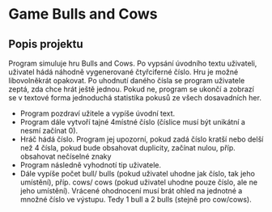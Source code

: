 # Game Bulls and Cows

## Popis projektu
Program simuluje hru Bulls and Cows. Po vypsání úvodního textu uživateli, uživatel hádá náhodně vygenerované čtyřciferné číslo. Hru je možné libovolněkrát opakovat. Po uhodnutí daného čísla se program uživatele zeptá, zda chce hrát ještě jednou. Pokud ne, program se ukončí a zobrazí se v textové forma jednoduchá statistika pokusů ze všech dosavadních her.

- Program pozdraví užitele a vypíše úvodní text.
- Program dále vytvoří tajné 4místné číslo (číslice musí být unikátní a nesmí začínat 0).
- Hráč hádá číslo. Program jej upozorní, pokud zadá číslo kratší nebo delší než 4 čísla, pokud bude obsahovat duplicity, začínat nulou, příp. obsahovat nečíselné znaky
- Program následně vyhodnotí tip uživatele.
- Dále vypíše počet bull/ bulls (pokud uživatel uhodne jak číslo, tak jeho umístění), příp. cows/ cows (pokud uživatel uhodne pouze číslo, ale ne jeho umístění). Vrácené ohodnocení musí brát ohled na jednotné a množné číslo ve výstupu. Tedy 1 bull a 2 bulls (stejně pro cow/cows).
